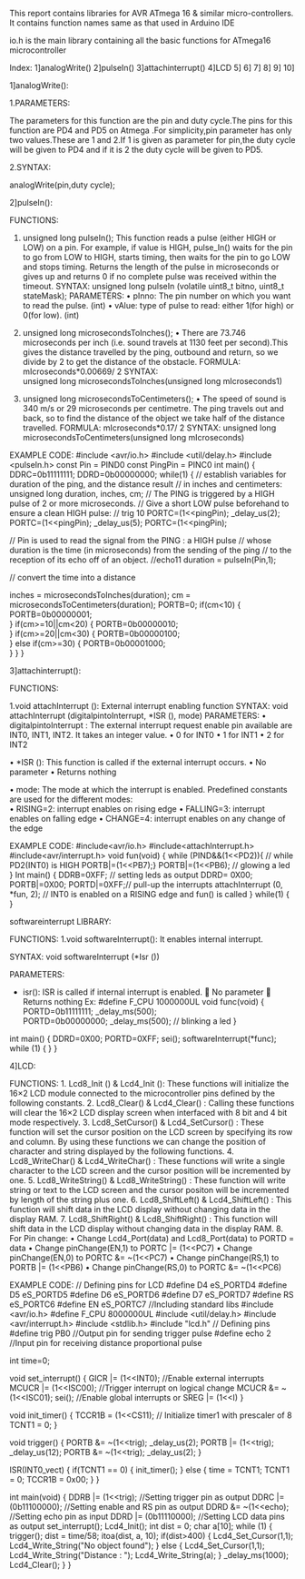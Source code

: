 This report contains libraries for AVR ATmega 16 & similar micro-controllers.
It contains function names same as that used in Arduino IDE

io.h is the main library containing all the basic functions for ATmega16 microcontroller

Index:
1]analogWrite()
2]pulseIn()
3]attachinterrupt()
4]LCD
5]
6]
7]
8]
9]
10]

1]analogWrite():

1.PARAMETERS:

The parameters for this function are the pin and duty cycle.The pins for this function are PD4 and PD5 on Atmega .For simplicity,pin parameter has only two values.These are 1 and 2.If 1 is given as parameter for pin,the duty cycle will be given to PD4 and if it is 2 the duty cycle will be given to PD5.

2.SYNTAX:

analogWrite(pin,duty cycle);

2]pulseIn():

FUNCTIONS:

1.  unsigned long pulseIn();
  	This function reads a pulse (either HIGH or LOW) on a pin. For example, if value is HIGH, pulse_In() waits for the pin to go             from LOW to HIGH, starts timing, then waits for the pin to go LOW and stops timing. Returns the length of the pulse in            	   microseconds or gives up and returns 0 if no complete pulse was received within the timeout.
    SYNTAX:
      	unsigned long pulseIn (volatile uint8_t bitno, uint8_t stateMask);
    PARAMETERS:
    •	pInno: The pin number on which you want to read the pulse. (int)
    •	vAlue: type of pulse to read: either 1(for high) or 0(for low). (int)

2.  unsigned long microsecondsToInches();
    •	There are 73.746 microseconds per inch (i.e. sound travels at 1130 feet per second).This gives the distance travelled by the     	 ping, outbound and return, so we divide by 2 to get the distance of the obstacle.
    FORMULA:    
        mIcroseconds*0.00669/ 2
    SYNTAX:    
        unsigned long microsecondsToInches(unsigned long mIcroseconds1)

3.  unsigned long microsecondsToCentimeters();
    •	The speed of sound is 340 m/s or 29 microseconds per centimetre. The ping travels out and back, so to find the distance of the           object we take half of the distance travelled.
    FORMULA:
        mIcroseconds*0.17/ 2
    SYNTAX:
        unsigned long microsecondsToCentimeters(unsigned long mIcroseconds)

EXAMPLE CODE:
#include <avr/io.h>
#include <util/delay.h>
#include <pulseIn.h>
const Pin = PIND0
const PingPin = PINC0
int main()
{
  DDRC=0b11111111;
  DDRD=0b00000000;
while(1) 
{
  // establish variables for duration of the ping, and the distance result
  // in inches and centimeters:
  unsigned long duration, inches, cm;
  // The PING is triggered by a HIGH pulse of 2 or more microseconds.
  // Give a short LOW pulse beforehand to ensure a clean HIGH pulse:
  // trig 10
  PORTC=(1<<pingPin);
  _delay_us(2);
  PORTC=(1<<pingPin);
  _delay_us(5);
  PORTC=(1<<pingPin);

  // Pin is used to read the signal from the PING : a HIGH pulse
  // whose duration is the time (in microseconds) from the sending of the ping
  // to the reception of its echo off of an object.
  //echo11
  duration = pulseIn(Pin,1);
  
  // convert the time into a distance
  
  inches = microsecondsToInches(duration);
  cm = microsecondsToCentimeters(duration);
  PORTB=0;
  if(cm<10)
  {
	  PORTB=0b00000001;	  
  }
  if(cm>=10||cm<20)
  {
	  PORTB=0b00000010;	  
  }
  if(cm>=20||cm<30)
  {
	  PORTB=0b00000100;	  
  }
  else if(cm>=30)
  {
	  PORTB=0b00001000;	  
  }
}
}

3]attachinterrupt():

FUNCTIONS:

1.void attachInterrupt (): External interrupt enabling function
SYNTAX:
void attachInterrupt (digitalpintoInterrupt, *ISR (), mode)
PARAMETERS:
• digitalpintoInterrupt : The external interrupt request enable pin available are INT0, INT1, INT2. It takes an integer value.
     • 0 for INT0
     • 1 for INT1
     • 2 for INT2
     
• *ISR ():  This function is called if the external interrupt occurs.
      •	No parameter
      •	Returns nothing

• mode: The mode at which the interrupt is enabled. Predefined constants are used for the different modes:   
      •	RISING=2: interrupt enables on rising edge 
      •	FALLING=3: interrupt enables on falling edge 
      •	CHANGE=4: interrupt enables on any change of the edge
      
EXAMPLE CODE:
#include<avr/io.h>
#include<attachInterrupt.h>
#include<avr/interrupt.h>
void fun(void)
{
        while (PIND&&(1<<PD2)){    // while PD2(INT0) is HIGH
        PORTB|=(1<<PB7);}
        PORTB|=(1<<PB6);   // glowing a led  
}
Int main() 
{       DDRB=0XFF; // setting leds as output
	DDRD= 0X00; 
	PORTB|=0X00;
	PORTD|=0XFF;// pull-up the interrupts
	attachInterrupt (0, *fun, 2); // INT0  is enabled on a RISING edge and fun() is called
}
while(1) {             
}

softwareinterrupt LIBRARY:

FUNCTIONS:
1.void softwareInterrupt(): It enables internal interrupt.

SYNTAX:
void softwareInterrupt (*Isr ())

PARAMETERS:
*  isr(): ISR is called if internal interrupt is enabled.
	No parameter 
	Returns nothing
Ex: #define F_CPU 1000000UL
void func(void)
{
   PORTD=0b11111111; 
   _delay_ms(500);   
   PORTD=0b00000000;
   _delay_ms(500);   // blinking a led
}

int main()
{       DDRD=0X00;
	PORTD=0XFF;
	sei();
        softwareInterrupt(*func);
	while (1)
	{
        }
}

4]LCD:

FUNCTIONS:
	1.	Lcd8_Init () & Lcd4_Init (): These functions will initialize the 16×2 LCD module connected to the microcontroller
	        pins defined by the following constants.
	2.	Lcd8_Clear() & Lcd4_Clear() : Calling these functions will clear the 16×2 LCD display screen when interfaced with
	        8 bit and 4 bit mode respectively.
	3.	Lcd8_SetCursor() & Lcd4_SetCursor() : These function will set the cursor position on the LCD screen by specifying 
	        its row and column. By using these functions we can change the position of character and string displayed by the
		following functions.
	4.	Lcd8_WriteChar() & Lcd4_WriteChar() : These functions will write a single character to the LCD screen and the cursor
	        position will be incremented by one.
	5.	Lcd8_WriteString() & Lcd8_WriteString() : These function will write string or text to the LCD screen and the cursor
	        positon will be incremented by length of the string plus one.
	6.	Lcd8_ShiftLeft() & Lcd4_ShiftLeft() : This function will shift data in the LCD display without changing data in the
	        display RAM.
	7.	Lcd8_ShiftRight() & Lcd8_ShiftRight() : This function will shift data in the LCD display without changing data in 
	        the display RAM.
	8.	For Pin change:
		•	Change Lcd4_Port(data) and Lcd8_Port(data) to PORTD = data
		•	Change pinChange(EN,1) to  PORTC |= (1<<PC7)
		•	Change pinChange(EN,0) to PORTC &= ~(1<<PC7)
		•	Change pinChange(RS,1) to PORTB |= (1<<PB6)
		•	Change pinChange(RS,0) to PORTC &= ~(1<<PC6)

EXAMPLE CODE:
// Defining pins for LCD
#define D4 eS_PORTD4
#define D5 eS_PORTD5
#define D6 eS_PORTD6
#define D7 eS_PORTD7
#define RS eS_PORTC6
#define EN eS_PORTC7
//Including standard libs
#include <avr/io.h>
#define F_CPU 8000000UL
#include <util/delay.h>
#include <avr/interrupt.h>
#include <stdlib.h>
#include "lcd.h"
// Defining pins
#define trig PB0	//Output pin for sending trigger pulse
#define echo 2	//Input pin for receiving distance proportional pulse

int time=0;

void set_interrupt()
{
	GICR |= (1<<INT0);	//Enable external interrupts
	MCUCR |= (1<<ISC00); //Trigger interrupt on logical change
	MCUCR &= ~(1<<ISC01);
	sei();	//Enable global interrupts or SREG |= (1<<I)
}

void init_timer()
{
	TCCR1B = (1<<CS11); // Initialize timer1 with prescaler of 8
	TCNT1 = 0;
}

void trigger()
{
	PORTB &= ~(1<<trig);
	_delay_us(2);
	PORTB |= (1<<trig);
	_delay_us(12);
	PORTB &= ~(1<<trig);
	_delay_us(2);
}

ISR(INT0_vect)
{
	if(TCNT1 == 0)
	{
		init_timer();
	}
	else
	{
		time = TCNT1;
		TCNT1 = 0;
		TCCR1B = 0x00; 
	}
}

int main(void)
{
	DDRB |= (1<<trig);	//Setting trigger pin as output
	DDRC |= (0b11100000);	//Setting enable and RS pin as output
	DDRD &= ~(1<<echo);	//Setting echo pin as input
	DDRD |= (0b11110000);	//Setting LCD data pins as output
	set_interrupt();
	Lcd4_Init();
	int dist = 0;
	char a[10];
    while (1) 
    {
		trigger();
		dist = time/58;
		itoa(dist, a, 10);
		if(dist>400)
		{
			Lcd4_Set_Cursor(1,1);			
			Lcd4_Write_String("No object found");
		}
		else
		{
			Lcd4_Set_Cursor(1,1);
			Lcd4_Write_String("Distance : ");
			Lcd4_Write_String(a);
		}
		_delay_ms(1000);
		Lcd4_Clear();
    }
}
